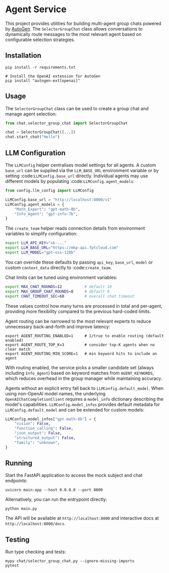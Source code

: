 # Agent Service

This project provides utilities for building multi-agent group chats powered by [AutoGen](https://github.com/microsoft/autogen). The `SelectorGroupChat` class allows conversations to dynamically route messages to the most relevant agent based on configurable selection strategies.

## Installation


```
pip install -r requirements.txt

# Install the OpenAI extension for AutoGen
pip install "autogen-ext[openai]"
```

## Usage

The `SelectorGroupChat` class can be used to create a group chat and manage agent selection:

```python
from chat.selector_group_chat import SelectorGroupChat

chat = SelectorGroupChat([...])
chat.start_chat("Hello")
```

## LLM Configuration

The `LLMConfig` helper centralises model settings for all agents. A custom
`base_url` can be supplied via the ``LLM_BASE_URL`` environment variable or by
setting :code:`LLMConfig.base_url` directly. Individual agents may use different
models by populating :code:`LLMConfig.agent_models`:

```python
from config.llm_config import LLMConfig

LLMConfig.base_url = "http://localhost:8000/v1"
LLMConfig.agent_models = {
    "Math_Expert": "gpt-math-8b",
    "Info_Agent": "gpt-info-7b",
}
```

The ``create_team`` helper reads connection details from environment variables
to simplify configuration:

```bash
export LLM_API_KEY="sk-..."
export LLM_BASE_URL="https://mkp-api.fptcloud.com"
export LLM_MODEL="gpt-oss-120b"
```

You can override these defaults by passing ``api_key``, ``base_url``, ``model``
or custom ``context_data`` directly to :code:`create_team`.

Chat limits can be tuned using environment variables:

```bash
export MAX_CHAT_ROUNDS=12          # default 10
export MAX_GROUP_CHAT_ROUNDS=8     # default 6
export CHAT_TIMEOUT_SEC=60         # overall chat timeout
```

These values control how many turns are processed in total and per-agent,
providing more flexibility compared to the previous hard-coded limits.

Agent routing can be narrowed to the most relevant experts to reduce
unnecessary back-and-forth and improve latency:

```
export AGENT_ROUTING_ENABLED=1     # 1/true to enable routing (default enabled)
export AGENT_ROUTE_TOP_K=3         # consider top-K agents when no clear match
export AGENT_ROUTING_MIN_SCORE=1   # min keyword hits to include an agent
```

With routing enabled, the service picks a smaller candidate set (always
including `Info_Agent`) based on keyword matches from `AGENT_KEYWORDS`, which
reduces overhead in the group manager while maintaining accuracy.

Agents without an explicit entry fall back to ``LLMConfig.default_model``.
When using non-OpenAI model names, the underlying
``OpenAIChatCompletionClient`` requires a ``model_info`` dictionary describing
the model's capabilities. ``LLMConfig.model_infos`` provides default metadata
for ``LLMConfig.default_model`` and can be extended for custom models:

```python
LLMConfig.model_infos["gpt-math-8b"] = {
    "vision": False,
    "function_calling": False,
    "json_output": False,
    "structured_output": False,
    "family": "unknown",
}
```

## Running

Start the FastAPI application to access the mock subject and chat endpoints:

```
uvicorn main:app --host 0.0.0.0 --port 8000
```

Alternatively, you can run the entrypoint directly:

```
python main.py
```

The API will be available at `http://localhost:8000` and interactive docs at `http://localhost:8000/docs`.

## Testing

Run type checking and tests:

```
mypy chat/selector_group_chat.py --ignore-missing-imports
pytest
```

